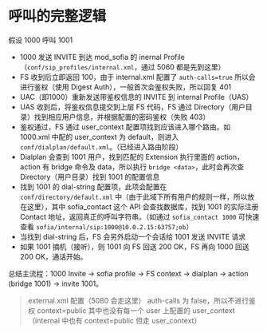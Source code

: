 # 呼叫的完整逻辑

假设 1000 呼叫 1001

- 1000 发送 INVITE 到达 mod_sofia 的 inernal Profile（`conf/sip_profiles/internal.xml`，通过 5060 都是先到这里）
- FS 收到后立即返回 100，由于 internal.xml 配置了 `auth-calls=true` 所以会进行鉴权（使用 Digest Auth），一般首次会鉴权失败，所以回复 401
- UAC（即1000）重新发送带鉴权信息的 INVITE 到 internal Profile（UAS）
- UAS 收到后，将鉴权信息提交到上层 FS 代码，FS 通过 Directory（用户目录）找到相应用户信息，并根据配置的密码鉴权（失败 403）
- 鉴权通过，FS 通过 user_context 配置项找到应该进入哪个路由。如 1000.xml 中配的 user_context 为 default，则进入 `conf/dialplan/default.xml`。（已经进入路由阶段）
- Dialplan 会查到 1001 用户，找到匹配的 Extension 执行里面的 action，action 有 bridge 命令及 data，所以执行 `bridge <data>`，此时会再次查 Directory（用户目录）找到 1001 的配置信息
- 找到 1001 的 dial-string 配置项，此项会配置在 `conf/directory/default.xml` 中（由于此域下所有用户的规则一样，所以放在这里），其中 sofia_contact 这个 API 会查找数据库，找到 1001 的实际注册 Contact 地址，返回真正的呼叫字符串。（如通过 `sofia_contact 1000` 可快速查看 `sofia/internal/sip:1000@10.0.2.15:63757;ob`）
- 当找到 dial-string 后，FS 会另外启动一个会话给 1001 发送 INVITE 请求
- 如果 1001 摘机（接听），则 1001 向 FS 回送 200 OK，FS 再向 1000 回送 200 OK，通话开始。

总结主流程：1000 Invite -> sofia profile -> FS context -> dialplan -> action (bridge 1001) -> invite 1001。

> external.xml 配置（5080 会走这里）
> auth-calls 为 false，所以不进行鉴权
> context=public 其中也没有每一个 user 上配置的 user_context（internal 中也有 context=public 但走 user_context）
